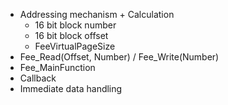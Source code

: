 - Addressing mechanism + Calculation
	- 16 bit block number
	- 16 bit block offset
	- FeeVirtualPageSize
- Fee_Read(Offset, Number) / Fee_Write(Number)
- Fee_MainFunction
- Callback
- Immediate data handling
